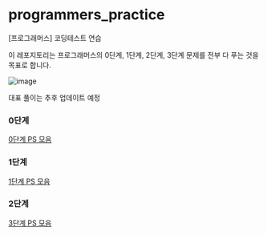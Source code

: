 # programmers_practice
[프로그래머스] 코딩테스트 연습

이 레포지토리는 프로그래머스의 0단계, 1단계, 2단계, 3단계 문제를 전부 다 푸는 것을 목표로 합니다.

![image](https://github.com/codesejin/programmers_practice/assets/101460733/46e23ef7-adc4-40ce-97b9-284fc51237d9)

대표 풀이는 추후 업데이트 예정

### 0단계

[0단계 PS 모음](https://github.com/codesejin/programmers_practice/tree/master/LV_0)

### 1단계

[1단계 PS 모음](https://github.com/codesejin/programmers_practice/tree/master/LV_1)

### 2단계

[3단계 PS 모음](https://github.com/codesejin/programmers_practice/tree/master/LV_2)
